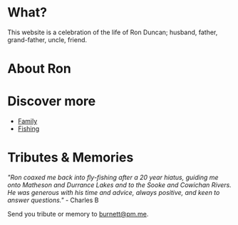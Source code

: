 # What?

This website is a celebration of the life of Ron Duncan; husband, father, grand-father, uncle, friend.
# About Ron

# Discover more

* [Family](./family.md)
* [Fishing](./fishing.md)

# Tributes & Memories

_"Ron coaxed me back into fly-fishing after a 20 year hiatus, guiding me onto Matheson and Durrance Lakes and to the Sooke and Cowichan Rivers. He was generous with his time and advice, always positive, and keen to answer questions."_ - Charles B

Send you tribute or memory to burnett@pm.me.
